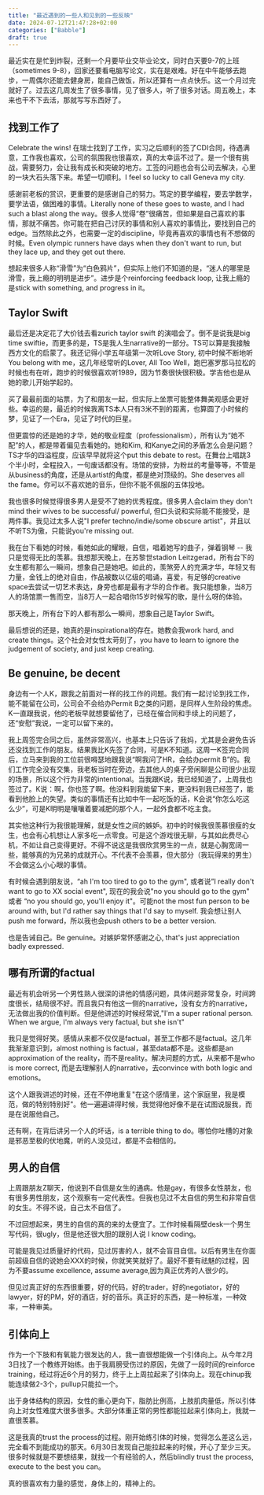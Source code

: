 ```yaml
---
title: "最近遇到的一些人和见到的一些反映"
date: 2024-07-12T21:47:28+02:00
categories: ["Babble"]
draft: true
---
```


最近实在是忙到炸裂，还剩一个月要毕业交毕业论文，同时白天要9-7的上班（sometimes 9-8），回家还要看电脑写论文，实在是艰难。好在中午能够去跑步，一周偶尔还能去健身房，能自己做饭，所以还算有一点点快乐。这一个月过完就好了。过去这几周发生了很多事情，见了很多人，听了很多对话。周五晚上，本来也干不下去活，那就写写东西好了。

## 找到工作了

Celebrate the wins! 在瑞士找到了工作，实习之后顺利的签了CDI合同，待遇满意，工作我也喜欢，公司的氛围我也很喜欢，真的太幸运不过了。是一个很有挑战，需要努力，会让我有成长和突破的地方。工签的问题也会有公司去解决，心里的一块大石头落下来。希望一切顺利。I feel so lucky to call Geneva my city.  

感谢前老板的赏识，更重要的是感谢自己的努力。笃定的要学编程，要去学数学，要学法语，做困难的事情。Literally none of these goes to waste, and I had such a blast along the way。很多人觉得“卷”很痛苦，但如果是自己喜欢的事情，那就不痛苦。你可能在把自己讨厌的事情和别人喜欢的事情比，要找到自己的edge。当然除此之外，也需要一定的discipline，毕竟再喜欢的事情也有不想做的时候。Even olympic runners have days when they don't want to run, but they lace up, and they get out there. 

想起来很多人称“滑雪”为“白色鸦片”，但实际上他们不知道的是，“迷人的哪里是滑雪，我上瘾的明明是进步”。进步是个reinforcing feedback loop, 让我上瘾的是stick with something, and progress in it。

## Taylor Swift 
最后还是决定花了大价钱去看zurich taylor swift 的演唱会了。倒不是说我是big time swiftie，而更多的是，TS是我人生narrative的一部分。TS可以算是我接触西方文化的启蒙了。我还记得小学五年级第一次听Love Story, 初中时候不断地听You belong with me，这几年经常听的Lover, All Too Well，跑巴塞罗那马拉松的时候也有在听，跑步的时候很喜欢听1989，因为节奏很快很积极。学吉他也是从她的歌儿开始学起的。

买了最最前面的站票，为了和朋友一起，但实际上坐票可能整体舞美观感会更好些。幸运的是，最近的时候我离TS本人只有3米不到的距离，也算圆了小时候的梦，见证了一个Era，见证了时代的巨星。

但更震惊的还是她的才华，她的敬业程度（professionalism），所有认为“她不配”的人，都是带着偏见去看她的。她和Kim, 和Kanye之间的矛盾怎么会是问题？TS才华的四溢程度，应该早早就将这个put this debate to rest。在舞台上唱跳3个半小时，全程投入，一句废话都没有。场馆的安排，为粉丝的考量等等，不管是从business的角度，还是从artist的角度，都是绝对顶级的。She deserves all the fame。你可以不喜欢她的音乐，但你不能不佩服的五体投地。

我也很多时候觉得很多男人是受不了她的优秀程度。很多男人会claim they don't mind their wives to be successful/ powerful, 但口头说和实际能不能接受，是两件事。我见过太多人说"I prefer techno/indie/some obscure artist"，并且以不听TS为傲，只能说you're missing out. 

我在台下看她的时候，看她如此的耀眼，自信，唱着她写的曲子，弹着钢琴 -- 我只是觉得无比的羡慕。我想那天晚上，在苏黎世stadion Leitzgerad，所有台下的女生都有那么一瞬间，想象自己是她吧。如此的，羡煞旁人的充满才华，年轻又有力量，金钱上的绝对自由，作品被数以亿级的唱诵，喜爱，有足够的creative space去尝试一切艺术表达，身旁也都是最有才华的合作者。我只能想象，当8万人的场馆票一售而空，当8万人一起合唱你15岁时候写的歌，是什么呀的体验。

那天晚上，所有台下的人都有那么一瞬间，想象自己是Taylor Swift。

最后想说的还是，她真的是inspirational的存在。她教会我work hard, and create things。这个社会对女性太苛刻了，you have to learn to ignore the judgement of society, and just keep creating.


## Be genuine, be decent 
身边有一个人K，跟我之前面对一样的找工作的问题。我们有一起讨论到找工作，能不能留在公司，公司会不会给办Permit B之类的问题，是同样人生阶段的焦虑。K一直跟我说，他的老板早就想要留他了，已经在催合同和手续上的问题了，还“安慰”我说，一定可以留下来的。

我上周签完合同之后，虽然非常高兴，也基本上只告诉了我妈，尤其是会避免告诉还没找到工作的朋友。结果我比K先签了合同，可是K不知道。这周一K签完合同后，立马来到我的工位前很嘚瑟地跟我说“啊我问了HR，会给办permit B”的。我们工作完全没有交集，我老板当时在旁边，去其他人的桌子旁闲聊是公司很少出现的场景，所以这个行为非常的intentional。当我跟K说，我已经知道了，上周我也签过了。K说：啊，你也签了啊。他没料到我能留下来，更没料到我已经签了，能看到他脸上的失望。类似的事情还有比如中午一起吃饭的话，K会说“你怎么吃这么少”，可是K明明是嚷嚷着要减肥的那个人，一起外食都不吃主食。

其实他这种行为我很能理解，就是女性之间的嫉妒。初中的时候我很羡慕很瘦的女生，也会有心机想让人家多吃一点零食。可是这个游戏很无聊，与其如此费尽心机，不如让自己变得更好。不得不说这是我很欣赏男生的一点，就是心胸宽阔一些，能够真的为兄弟的成就开心。不代表不会羡慕，但大部分（我玩得来的男生）不会做这么小心眼的事情。

有时候会遇到朋友说，“ah I'm too tired to go to the gym", 或者说”I really don't want to go to XX social event", 现在的我会说"no you should go to the gym" 或者 “no you should go, you'll enjoy it"。可能not the most fun person to be around with, but I'd rather say things that I'd say to myself. 我会想让别人push me forward，所以我也会push others to be a better version.

也是告诫自己。Be genuine。对嫉妒常怀感谢之心, that's just appreciation badly expressed.

## 哪有所谓的factual
最近有机会听另一个男性熟人很深的讲他的情感问题，具体问题非常复杂，时间跨度很长，结局很不好。而且我只有他这一侧的narrative，没有女方的narrative，无法做出我的价值判断。但是他讲述的时候经常说,"I'm a super rational person. When we argue, I'm always very factual, but she isn't" 

我只是觉得好笑。感情从来都不仅仅是factual，甚至工作都不是factual。这几年我渐渐意识到，almost nothing is factual，甚至data都不是。这些都是an approximation of the reality，而不是reality。解决问题的方式，从来都不是who is more correct, 而是去理解别人的narrative，去convince with both logic and emotions。

这个人跟我讲述的时候，还在不停地重复"在这个感情里，这个家庭里，我是模范，做的特别特别好"。他一遍遍讲得时候，我觉得他好像不是在试图说服我，而是在说服他自己。

还有啊，在背后讲另一个人的坏话，is a terrible thing to do。哪怕你吐槽的对象是邪恶至极的伏地魔，听的人没见过，都是不会相信的。

## 男人的自信
上周跟朋友Z聊天，他说到不自信是女生的通病。他是gay，有很多女性朋友，也有很多男性朋友，这个观察有一定代表性。但我也见过不太自信的男生和非常自信的女生。不得不说，自己太不自信了。

不过回想起来，男生的自信的真的来的太便宜了。工作时候看隔壁desk一个男生写代码，很ugly，但是他还很大胆的跟别人说 I know coding。

可能是我见过质量好的代码，见过厉害的人，就不会盲目自信。以后有男生在你面前超级自信的说她会XXX的时候，你就笑笑就好了。最好不要有祛魅的过程，因为不要assume excellence, assume average,因为真正优秀的人很少的。

但见过真正好的东西很重要，好的代码，好的trader，好的negotiator，好的lawyer，好的PM，好的酒店，好的音乐。真正好的东西，是一种标准，一种效率，一种审美。


## 引体向上
作为一个下肢和有氧能力很发达的人，我一直很想能做一个引体向上。从今年2月3日找了一个教练开始练。由于我肩膀受伤过的原因，先做了一段时间的reinforce training，经过将近6个月的努力，终于上上周拉起来了引体向上。现在chinup我能连续做2-3个，pullup只能拉一个。

出于身体结构的原因，女性的重心更向下，脂肪比例高，上肢肌肉量低，所以引体向上对女性难度大很多很多。大部分体重正常的男性都能拉起来引体向上，我就一直很羡慕。

这是我真的trust the process的过程。刚开始练引体的时候，觉得怎么差这么远，完全看不到能成功的那天。6月30日发现自己能拉起来的时候，开心了至少三天。很多时候就是不要想结果，就找一个有经验的人，然后blindly trust the process, execute to the best you can。

真的很喜欢有力量的感觉，身体上的，精神上的。

